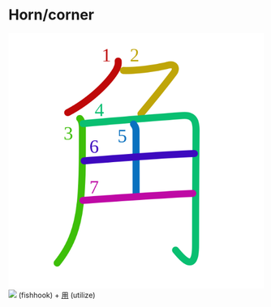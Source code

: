 # Horn/corner
![89d2](Kanji/kanji-colorize/89d2.svg)
![](http://www.kanjidamage.com/assets/radsmall/fishhook-d3f5c2e22f077b9f3c7fb8ee81e4fded072b08bc2b6caedf633075619a4b0b9c.jpg) (fishhook) + [用](Kanji/kanji-dict/用.md) (utilize)